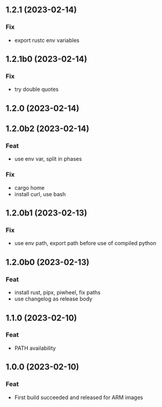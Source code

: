 ## 1.2.1 (2023-02-14)

### Fix

- export rustc env variables

## 1.2.1b0 (2023-02-14)

### Fix

- try double quotes

## 1.2.0 (2023-02-14)

## 1.2.0b2 (2023-02-14)

### Feat

- use env var, split in phases

### Fix

- cargo home
- install curl, use bash

## 1.2.0b1 (2023-02-13)

### Fix

- use env path, export path before use of compiled python

## 1.2.0b0 (2023-02-13)

### Feat

- install rust, pipx, piwheel, fix paths
- use changelog as release body

## 1.1.0 (2023-02-10)

### Feat

- PATH availability

## 1.0.0 (2023-02-10)

### Feat

- First build succeeded and released for ARM images
